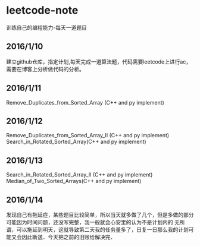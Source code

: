 # leetcode-note
训练自己的编程能力-每天一道题目
## 2016/1/10
建立github仓库，指定计划,每天完成一道算法题，代码需要leetcode上进行ac，需要在博客上分析做代码的分析。

## 2016/1/11
Remove_Duplicates_from_Sorted_Array (C++ and py implement)

## 2016/1/12
Remove_Duplicates_from_Sorted_Array_II (C++ and py implement)
Search_in_Rotated_Sorted_Array(C++ and py implement)

## 2016/1/13
Search_in_Rotated_Sorted_Array_II (C++ and py implement)
Median_of_Two_Sorted_Arrays(C++ and py implement)

## 2016/1/14 
发现自己有拖延症，某些题目比较简单，所以当天就多做了几个，但是多做的部分可能因为时间问题，还没写完整，我一般就会心安里的认为不是计划内的
无所谓，可以拖延到明天，这就导致第二天我的任务量多了，日复一日那么我的计划可能又会因此断送．今天把之前的旧账给解决完．
